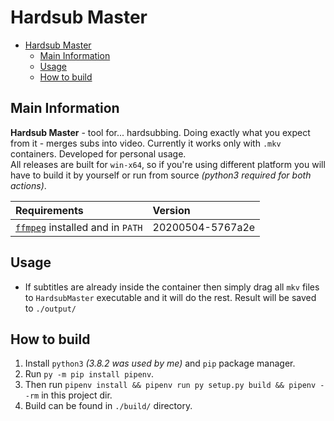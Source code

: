# Hardsub Master
- [Hardsub Master](#hardsub-master)
	- [Main Information](#main-information)
	- [Usage](#usage)
	- [How to build](#how-to-build)
## Main Information
**Hardsub Master** - tool for... hardsubbing. Doing exactly what you expect from it - merges subs into video. Currently it works only with `.mkv` containers. Developed for personal usage.  
All releases are built for `win-x64`, so if you're using different platform you will have to build it by yourself or run from source *(python3 required for both actions)*.

| Requirements                                            | Version          |
| :------------------------------------------------------ | :--------------- |
| [`ffmpeg`](https://ffmpeg.org/) installed and in `PATH` | 20200504-5767a2e |

## Usage
- If subtitles are already inside the container then simply drag all `mkv` files to `HardsubMaster` executable and it will do the rest. Result will be saved to `./output/`

## How to build
1. Install `python3` *(3.8.2 was used by me)* and `pip` package manager.
2. Run `py -m pip install pipenv`.
3. Then run `pipenv install && pipenv run py setup.py build && pipenv --rm` in this project dir.
4. Build can be found in `./build/` directory.